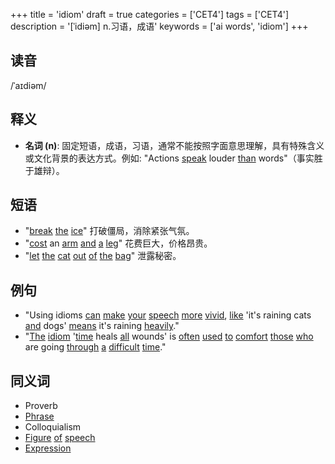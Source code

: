 +++
title = 'idiom'
draft = true
categories = ['CET4']
tags = ['CET4']
description = '[ˈidiəm] n.习语，成语'
keywords = ['ai words', 'idiom']
+++

## 读音
/ˈaɪdiəm/

## 释义
- **名词 (n)**: 固定短语，成语，习语，通常不能按照字面意思理解，具有特殊含义或文化背景的表达方式。例如: "Actions [speak](/zh/post/speak/) louder [than](/zh/post/than/) words"（事实胜于雄辩）。

## 短语
- "[break](/zh/post/break/) [the](/zh/post/the/) [ice](/zh/post/ice/)" 打破僵局，消除紧张气氛。
- "[cost](/zh/post/cost/) an [arm](/zh/post/arm/) [and](/zh/post/and/) [a](/zh/post/a/) [leg](/zh/post/leg/)" 花费巨大，价格昂贵。
- "[let](/zh/post/let/) [the](/zh/post/the/) [cat](/zh/post/cat/) [out](/zh/post/out/) [of](/zh/post/of/) [the](/zh/post/the/) [bag](/zh/post/bag/)" 泄露秘密。

## 例句
- "Using idioms [can](/zh/post/can/) [make](/zh/post/make/) [your](/zh/post/your/) [speech](/zh/post/speech/) [more](/zh/post/more/) [vivid](/zh/post/vivid/), [like](/zh/post/like/) 'it's raining cats [and](/zh/post/and/) dogs' [means](/zh/post/means/) it's raining [heavily](/zh/post/heavily/)."
- "[The](/zh/post/the/) [idiom](/zh/post/idiom/) '[time](/zh/post/time/) heals [all](/zh/post/all/) wounds' is [often](/zh/post/often/) [used](/zh/post/used/) [to](/zh/post/to/) [comfort](/zh/post/comfort/) [those](/zh/post/those/) [who](/zh/post/who/) are going [through](/zh/post/through/) [a](/zh/post/a/) [difficult](/zh/post/difficult/) [time](/zh/post/time/)."

## 同义词
- Proverb
- [Phrase](/zh/post/phrase/)
- Colloquialism
- [Figure](/zh/post/figure/) [of](/zh/post/of/) [speech](/zh/post/speech/)
- [Expression](/zh/post/expression/)
